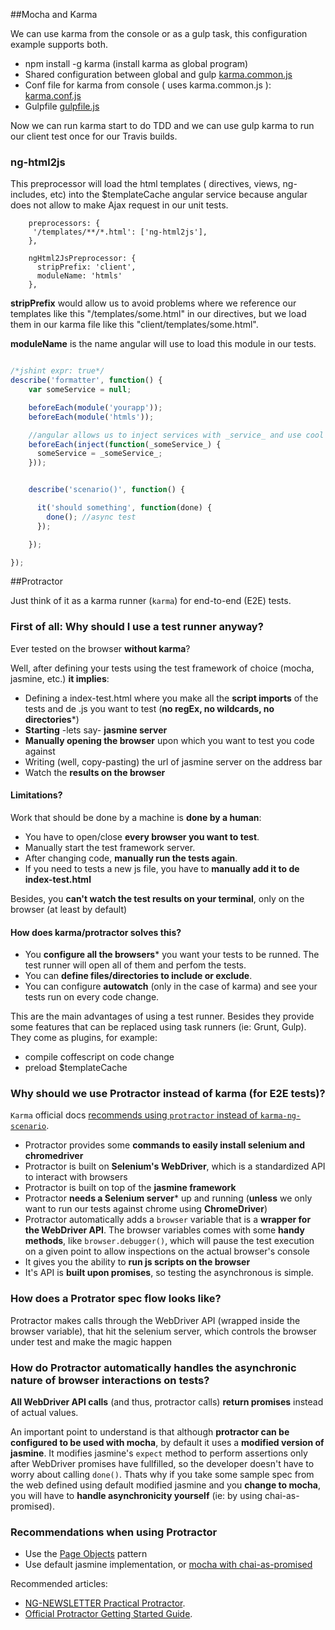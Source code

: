 ##Mocha and Karma


We can use karma from the console or as a gulp task, this configuration example supports both.

  - npm install -g karma (install karma as global program)
  - Shared configuration between global and gulp [karma.common.js](./karma-files/karma.common.js)
  - Conf file for karma from console ( uses karma.common.js ): [karma.conf.js](./karma-files/karma.conf.js)
  - Gulpfile [gulpfile.js](./karma-files/gulpfile.js)

Now we can run karma start to do TDD and we can use gulp karma to run our client test once for our Travis builds.


### ng-html2js

This preprocessor will load the html templates ( directives, views, ng-includes, etc) into the $templateCache angular service
because angular does not allow to make Ajax request in our unit tests.

````
    preprocessors: {
     '/templates/**/*.html': ['ng-html2js'],
    },

    ngHtml2JsPreprocessor: {
      stripPrefix: 'client',
      moduleName: 'htmls'
    },
````

**stripPrefix** would allow us to avoid problems where we reference our templates like this "/templates/some.html" in our directives, but we load them
in our karma file like this "client/templates/some.html".

**moduleName** is the name angular will use to load this module in our tests.

````javascript

/*jshint expr: true*/
describe('formatter', function() {
    var someService = null;

    beforeEach(module('yourapp'));
    beforeEach(module('htmls'));

    //angular allows us to inject services with _service_ and use cool variables names in our tests.
    beforeEach(inject(function(_someService_) {
      someService = _someService_;
    }));


    describe('scenario()', function() {

      it('should something', function(done) {
        done(); //async test
      });

    });

});


````



##Protractor

Just think of it as a karma runner (`karma`) for end-to-end (E2E) tests.

### First of all: Why should I use a test runner anyway?

Ever tested on the browser **without karma**?

Well, after defining your tests using the test framework of choice (mocha, jasmine, etc.) **it implies**:
  - Defining a index-test.html where you make all the **script imports** of the tests and de .js you want to test (**no regEx, no wildcards, no directories***)
  - **Starting** -lets say- **jasmine server**
  - **Manually opening the browser** upon which you want to test you code against
  - Writing (well, copy-pasting) the url of jasmine server on the address bar
  - Watch the **results on the browser**

#### Limitations?

Work that should be done by a machine is **done by a human**:
  - You have to open/close **every browser you want to test**.
  - Manually start the test framework server.
  - After changing code, **manually run the tests again**.
  - If you need to tests a new js file, you have to **manually add it to de index-test.html**

Besides, you **can't watch the test results on your terminal**, only on the browser (at least by default)

#### How does karma/protractor solves this?

- You **configure all the browsers*** you want your tests to be runned. The test runner will open all of them and perfom the tests.
- You can **define files/directories to include or exclude**.
- You can configure **autowatch** (only in the case of karma) and see your tests run on every code change.

This are the main advantages of using a test runner. Besides they provide some features that can be replaced using task runners (ie: Grunt, Gulp). They come as plugins, for example:

  - compile coffescript on code change
  - preload $templateCache

### Why should we use Protractor instead of karma (for E2E tests)?

`Karma` official docs <a href="https://karma-runner.github.io/0.10/intro/faq.html" target="_blank">recommends using `protractor` instead of `karma-ng-scenario`</a>.

- Protractor provides some **commands to easily install selenium and chromedriver**
- Protractor is built on **Selenium's WebDriver**, which is a standardized API to interact with browsers
- Protractor is built on top of the **jasmine framework**
- Protractor **needs a Selenium server*** up and running (**unless** we only want to run our tests against chrome using **ChromeDriver**)
- Protractor automatically adds a `browser` variable that is a **wrapper for the WebDriver API**. The browser variables comes with some **handy methods**, like `browser.debugger()`, which will pause the test execution on a given point to allow inspections on the actual browser's console
- It gives you the ability to **run js scripts on the browser**
- It's API is **built upon promises**, so testing the asynchronous is simple.

### How does a Protrator spec flow looks like?

Protractor makes calls through the WebDriver API (wrapped inside the browser variable), that hit the selenium server, which controls the browser under test and make the magic happen

### How do Protractor automatically handles the asynchronic nature of browser interactions on tests?

**All WebDriver API calls** (and thus, protractor calls) **return promises** instead of actual values.

An important point to understand is that although **protractor can be configured to be used with mocha**, by default it uses a **modified version of jasmine**. It modifies jasmine's `expect` method to perform assertions only after WebDriver promises have fullfilled, so the developer doesn't have to worry about calling `done()`. Thats why if you take some sample spec from the web defined using default modified jasmine and you **change to mocha**, you will have to **handle asynchronicity yourself** (ie: by using chai-as-promised).

### Recommendations when using Protractor

- Use the <a href="https://github.com/angular/protractor/blob/master/docs/getting-started.md#organizing-real-tests-page-objects" target="_blank">Page Objects</a> pattern
- Use default jasmine implementation, or <a href="https://github.com/angular/protractor/blob/master/docs/using-mocha.md" target="_blank"> mocha with chai-as-promised</a>


Recommended articles:
  - <a href="http://www.ng-newsletter.com/posts/practical-protractor.html" target="_blank">NG-NEWSLETTER Practical Protractor</a>.
  - <a href="https://github.com/angular/protractor/blob/master/docs/getting-started.md" target="_blank">Official Protractor Getting Started Guide</a>.